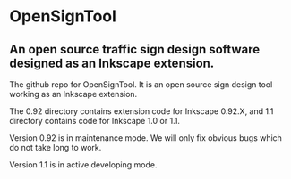 # OpenSignTool

## An open source traffic sign design software designed as an Inkscape extension.

The github repo for OpenSignTool. It is an open source sign design tool working as an Inkscape extension. 

The 0.92 directory contains extension code for Inkscape 0.92.X, and 1.1 directory contains code for Inkscape 1.0 or 1.1. 

Version 0.92 is in maintenance mode. We will only fix obvious bugs which do not take long to work. 

Version 1.1 is in active developing mode. 
